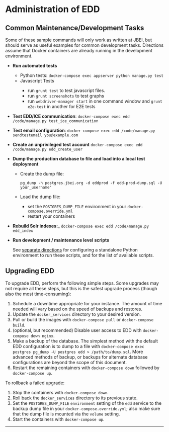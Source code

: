 # Administration of EDD

## Common Maintenance/Development Tasks

Some of these sample commands will only work as written at JBEI, but should serve as useful
examples for common development tasks. Directions assume that Docker containers are already
running in the development environment.

* __Run automated tests__
    * Python tests: `docker-compose exec appserver python manage.py test`
    * Javascript Tests <a name="Javascript Tests"/>
        * run `grunt test` to test javascript files.
        * run `grunt screenshots` to test graphs
        * run `webdriver-manager start` in one command window and `grunt e2e-test` in another for
          E2E tests

* __Test EDD/ICE communication__:
  `docker-compose exec edd /code/manage.py test_ice_communication`

* __Test email configuration__:
  `docker-compose exec edd /code/manage.py sendtestemail you@example.com`

* __Create an unprivileged test account__
  `docker-compose exec edd /code/manage.py edd_create_user`

* __Dump the production database to file and load into a local test deployment__
    * Create the dump file:

          pg_dump -h postgres.jbei.org -d eddprod -f edd-prod-dump.sql -U your_username'

    * Load the dump file:
        * set the `POSTGRES_DUMP_FILE` environment in your `docker-compose.override.yml`
        * restart your containers

* __Rebuild Solr indexes:___
  `docker-compose exec edd /code/manage.py edd_index`

* __Run development / maintenance level scripts__

  See [separate directions][1] for configuring a standalone Python environment to run these
  scripts, and for the list of available scripts.


## Upgrading EDD

To upgrade EDD, perform the following simple steps. Some upgrades may not require all these steps,
but this is the safest upgrade process (though also the most time-consuming):

1. Schedule a downtime appropriate for your instance. The amount of time needed will vary based on
   the speed of backups and restores.
2. Update the `docker_services` directory to your desired version.
3. Pull or build the images with `docker-compose pull` or `docker-compose build`.
4. (optional, but recommended) Disable user access to EDD with `docker-compose down nginx`.
5. Make a backup of the database. The simplest method with the default EDD configuration is to dump
   to a file with `docker-compose exec postgres pg_dump -U postgres edd > /path/to/dump.sql`. More
   advanced methods of backup, or backups for alternate database configurations are beyond the
   scope of this document.
6. Restart the remaining containers with `docker-compose down` followed by `docker-compose up`.

To rollback a failed upgrade:

1. Stop the containers with `docker-compose down`.
2. Roll back the `docker_services` directory to its previous state.
3. Set the `POSTGRES_DUMP_FILE` `environment` setting of the `edd` service to the backup dump file
   in your `docker-compose.override.yml`; also make sure that the dump file is mounted via the
   `volume` setting.
4. Start the containers with `docker-compose up`.

---------------------------------------------------------------------------------------------------

[1]:  ../jbei/README.md
